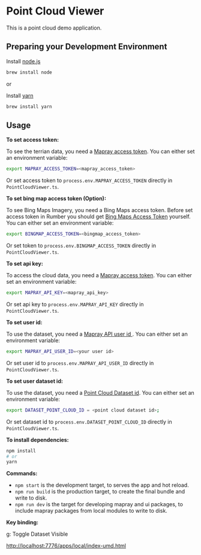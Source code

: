 # Point Cloud Viewer 
This is a point cloud demo application.

## Preparing your Development Environment
Install [node.js](https://nodejs.org/)
```bash
brew install node
```
or

Install [yarn](https://yarnpkg.com/en/)
```bash
brew install yarn
```

## Usage
**To set access token:**

To see the terrian data, you need a [Mapray access token](https://mapray.com/documents/overview/token/index.html). You can either set an environment variable:

```bash
export MAPRAY_ACCESS_TOKEN=<mapray_access_token>
```

Or set access token to `process.env.MAPRAY_ACCESS_TOKEN` directly in `PointCloudViewer.ts`.


**To set bing map access token (Option):**

To see Bing Maps Imagery, you need a Bing Maps access token. 
Before set access token in Rumber you should get [Bing Maps Access Token](https://docs.microsoft.com/en-us/bingmaps/getting-started/bing-maps-dev-center-help/getting-a-bing-maps-key) yourself.
You can either set an environment variable:
```bash
export BINGMAP_ACCESS_TOKEN=<bingmap_access_token>
```

Or set token to `process.env.BINGMAP_ACCESS_TOKEN` directly in `PointCloudViewer.ts`.


**To set api key:**

To access the cloud data, you need a [Mapray access token](https://mapray.com/documents/overview/token/index.html). You can either set an environment variable:

```bash
export MAPRAY_API_KEY=<mapray_api_key>
```

Or set api key to `process.env.MAPRAY_API_KEY` directly in `PointCloudViewer.ts`.


**To set user id:**

To use the dataset, you need a [Mapray API user id ](https://mapray.com/documents/overview/account/index.html). You can either set an environment variable:

```bash
export MAPRAY_API_USER_ID=<your user id>
```

Or set user id to `process.env.MAPRAY_API_USER_ID` directly in `PointCloudViewer.ts`.


**To set user dataset id:**

To use the dataset, you need a [Point Cloud Dataset id](https://mapray.com/documents/overview/connectmapraycloud-pc/index.html). You can either set an environment variable:

```bash
export DATASET_POINT_CLOUD_ID = <point cloud dataset id>;
```

Or set dataset id to `process.env.DATASET_POINT_CLOUD_ID` directly in `PointCloudViewer.ts`.


**To install dependencies:**

```bash
npm install
# or
yarn
```

**Commands:**
* `npm start` is the development target, to serves the app and hot reload.
* `npm run build` is the production target, to create the final bundle and write to disk.
* `npm run dev` is the target for developing mapray and ui packages, to include mapray packages from local modules to write to disk.


**Key binding:**

g: Toggle Dataset Visible



[http://localhost:7776/apps/local/index-umd.html](http://localhost:7776/apps/local/index-umd.html)

